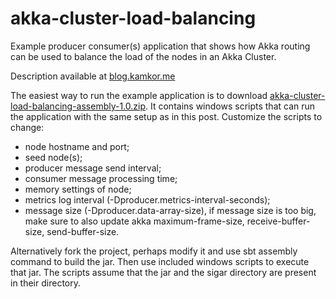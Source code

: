 # akka-cluster-load-balancing
Example producer consumer(s) application that shows how Akka routing can be used to balance the load of the nodes in an Akka Cluster.

Description available at [blog.kamkor.me](http://blog.kamkor.me/Akka-Cluster-Load-Balancing/)

The easiest way to run the example application is to download [akka-cluster-load-balancing-assembly-1.0.zip](https://github.com/kamkor/akka-cluster-load-balancing/releases/tag/master). It contains windows scripts that can run the application with the same setup as in this post. Customize the scripts to change:

* node hostname and port;
* seed node(s);
* producer message send interval;
* consumer message processing time;
* memory settings of node;
* metrics log interval (-Dproducer.metrics-interval-seconds);
* message size (-Dproducer.data-array-size), if message size is too big, make sure to also update akka maximum-frame-size, receive-buffer-size, send-buffer-size.

Alternatively fork the project, perhaps modify it and use sbt assembly command to build the jar. Then use included windows scripts to execute that jar. The scripts assume that the jar and the sigar directory are present in their directory.
